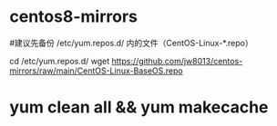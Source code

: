 # centos8-mirrors

#建议先备份 /etc/yum.repos.d/ 内的文件（CentOS-Linux-*.repo）

cd /etc/yum.repos.d/
wget https://github.com/jw8013/centos-mirrors/raw/main/CentOS-Linux-BaseOS.repo

# yum clean all && yum makecache